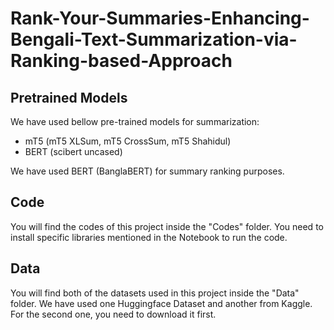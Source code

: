 # Rank-Your-Summaries-Enhancing-Bengali-Text-Summarization-via-Ranking-based-Approach



## Pretrained Models
We have used bellow pre-trained models for summarization:
- mT5 (mT5 XLSum, mT5 CrossSum, mT5 Shahidul)
- BERT (scibert uncased)

We have used BERT (BanglaBERT) for summary ranking purposes.

## Code
You will find the codes of this project inside the "Codes" folder. You need to install specific libraries mentioned in the Notebook to run the code.

## Data
You will find both of the datasets used in this project inside the "Data" folder. We have used one Huggingface Dataset and another from Kaggle. For the second one, you need to download it first. 
